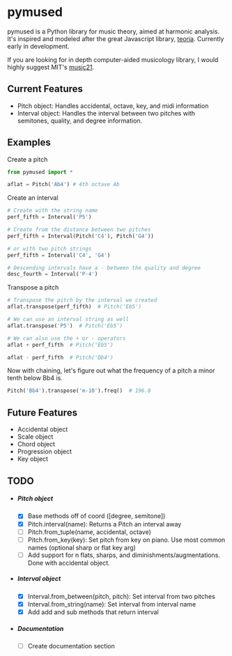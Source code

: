 # **pymused**

pymused is a Python library for music theory, aimed at harmonic analysis. It's inspired and modeled after the great Javascript library, [teoria](https://github.com/saebekassebil/teoria).  Currently early in development.

If you are looking for in depth computer-aided musicology library, I would highly suggest MIT's [music21](https://web.mit.edu/music21/).

## Current Features

- Pitch object:  Handles accidental, octave, key, and midi information
- Interval object:  Handles the interval between two pitches with semitones, quality, and degree information.

## Examples

Create a pitch

```python
from pymused import *

aflat = Pitch('Ab4') # 4th octave Ab
```

Create an interval

```python
# Create with the string name
perf_fifth = Interval('P5')

# Create from the distance between two pitches
perf_fifth = Interval(Pitch('C4'), Pitch('G4'))

# or with two pitch strings
perf_fifth = Interval('C4', 'G4')

# Descending intervals have a - between the quality and degree
desc_fourth = Interval('P-4')
```

Transpose a pitch

```python
# Transpose the pitch by the interval we created
aflat.transpose(perf_fifth)  # Pitch('Eb5')

# We can use an interval string as well
aflat.transpose('P5')  # Pitch('Eb5')

# We can also use the + or - operators
aflat + perf_fifth  # Pitch('Eb5')

aflat - perf_fifth  # Pitch('Db4')
```

Now with chaining, let's figure out what the frequency of a pitch a minor tenth below Bb4 is.

```python
Pitch('Bb4').transpose('m-10').freq()  # 196.0
```

## Future Features

- Accidental object
- Scale object
- Chord object
- Progression object
- Key object

## TODO

- ##### Pitch object
  - [x] Base methods off of coord ([degree, semitone])
  - [x] Pitch.interval(name): Returns a Pitch an interval away
  - [ ] Pitch.from_tuple(name, accidental, octave)
  - [ ] Pitch.from_key(key): Set pitch from key on piano. Use most common names (optional sharp or flat key arg)
  - [ ] Add support for n flats, sharps, and diminishments/augmentations. Done with accidental object.
  
- ##### Interval object
  - [x] Interval.from_between(pitch, pitch): Set interval from two pitches
  - [x] Interval.from_string(name): Set interval from interval name
  - [x] Add add and sub methods that return interval
  
- ##### Documentation
  - [ ] Create documentation section
